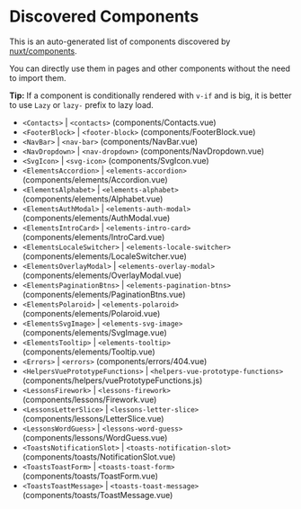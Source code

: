 # Discovered Components

This is an auto-generated list of components discovered by [nuxt/components](https://github.com/nuxt/components).

You can directly use them in pages and other components without the need to import them.

**Tip:** If a component is conditionally rendered with `v-if` and is big, it is better to use `Lazy` or `lazy-` prefix to lazy load.

- `<Contacts>` | `<contacts>` (components/Contacts.vue)
- `<FooterBlock>` | `<footer-block>` (components/FooterBlock.vue)
- `<NavBar>` | `<nav-bar>` (components/NavBar.vue)
- `<NavDropdown>` | `<nav-dropdown>` (components/NavDropdown.vue)
- `<SvgIcon>` | `<svg-icon>` (components/SvgIcon.vue)
- `<ElementsAccordion>` | `<elements-accordion>` (components/elements/Accordion.vue)
- `<ElementsAlphabet>` | `<elements-alphabet>` (components/elements/Alphabet.vue)
- `<ElementsAuthModal>` | `<elements-auth-modal>` (components/elements/AuthModal.vue)
- `<ElementsIntroCard>` | `<elements-intro-card>` (components/elements/IntroCard.vue)
- `<ElementsLocaleSwitcher>` | `<elements-locale-switcher>` (components/elements/LocaleSwitcher.vue)
- `<ElementsOverlayModal>` | `<elements-overlay-modal>` (components/elements/OverlayModal.vue)
- `<ElementsPaginationBtns>` | `<elements-pagination-btns>` (components/elements/PaginationBtns.vue)
- `<ElementsPolaroid>` | `<elements-polaroid>` (components/elements/Polaroid.vue)
- `<ElementsSvgImage>` | `<elements-svg-image>` (components/elements/SvgImage.vue)
- `<ElementsTooltip>` | `<elements-tooltip>` (components/elements/Tooltip.vue)
- `<Errors>` | `<errors>` (components/errors/404.vue)
- `<HelpersVuePrototypeFunctions>` | `<helpers-vue-prototype-functions>` (components/helpers/vuePrototypeFunctions.js)
- `<LessonsFirework>` | `<lessons-firework>` (components/lessons/Firework.vue)
- `<LessonsLetterSlice>` | `<lessons-letter-slice>` (components/lessons/LetterSlice.vue)
- `<LessonsWordGuess>` | `<lessons-word-guess>` (components/lessons/WordGuess.vue)
- `<ToastsNotificationSlot>` | `<toasts-notification-slot>` (components/toasts/NotificationSlot.vue)
- `<ToastsToastForm>` | `<toasts-toast-form>` (components/toasts/ToastForm.vue)
- `<ToastsToastMessage>` | `<toasts-toast-message>` (components/toasts/ToastMessage.vue)
